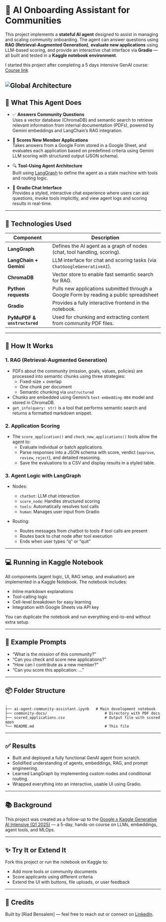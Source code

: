 # 🤖 AI Onboarding Assistant for Communities

This project implements a **stateful AI agent** designed to assist in managing and scaling community onboarding. The agent can answer questions using **RAG (Retrieval-Augmented Generation)**, **evaluate new applications** using LLM-based scoring, and provide an interactive chat interface via **Gradio** — all built and tested in a **Kaggle notebook environment**.

I started this project after completing a 5 days intensive GenAI course: [Course link](https://blog.google/technology/developers/google-kaggle-genai-intensive/)

![Global Architecture](./ai-assistant.png)
---

## 🧠 What This Agent Does

- ✅ **Answers Community Questions**  
  Uses a vector database (ChromaDB) and semantic search to retrieve relevant information from internal documentation (PDFs), powered by Gemini embeddings and LangChain’s RAG integration.

- 📝 **Scores New Member Applications**  
  Takes answers from a Google Form stored in a Google Sheet, and evaluates each application based on predefined criteria using Gemini LLM scoring with structured output (JSON schema).

- 🔍 **Tool-Using Agent Architecture**  
  Built using [LangGraph](https://docs.langgraph.dev/) to define the agent as a state machine with tools and routing logic.

- 💬 **Gradio Chat Interface**  
  Provides a styled, interactive chat experience where users can ask questions, invoke tools implicitly, and view agent logs and scoring results in real-time.

---

## 🧱 Technologies Used

| Component | Description |
|----------|-------------|
| **LangGraph** | Defines the AI agent as a graph of nodes (chat, tool handling, scoring). |
| **LangChain + Gemini** | LLM interface for chat and scoring tasks (via `ChatGoogleGenerativeAI`). |
| **ChromaDB** | Vector store to enable fast semantic search for RAG. |
| **Python requests** | Pulls new applications submitted through a Google Form by reading a public spreadsheet |
| **Gradio** | Provides a fully interactive frontend in the notebook. |
| **PyMuPDF & `unstructured`** | Used for chunking and extracting content from community PDF files. |

---

## 🔄 How It Works

### 1. RAG (Retrieval-Augmented Generation)

- PDFs about the community (mission, goals, values, policies) are processed into semantic chunks using three strategies:
  - Fixed-size + overlap
  - One chunk per document
  - Semantic chunking via `unstructured`
- Chunks are embedded using Gemini’s `text-embedding-004` model and stored in ChromaDB.
- `get_info(query: str)` is a tool that performs semantic search and returns a formatted markdown snippet.

### 2. Application Scoring

- The `score_application()` and `check_new_applications()` tools allow the agent to:
  - Evaluate individual or batch applications.
  - Parse responses into a JSON schema with score, verdict (`approve`, `review`, `reject`), and detailed reasoning.
  - Save the evaluations to a CSV and display results in a styled table.

### 3. Agent Logic with LangGraph

- Nodes:
  - `chatbot`: LLM chat interaction
  - `score_node`: Handles structured scoring
  - `tools`: Automatically resolves tool calls
  - `human`: Manages user input from Gradio

- Routing:
  - Routes messages from chatbot to tools if tool calls are present
  - Routes back to chat node after tool execution
  - Ends when user types “q” or “quit”

---

## 💻 Running in Kaggle Notebook

All components (agent logic, UI, RAG setup, and evaluation) are implemented in a Kaggle Notebook. The notebook includes:

- Inline markdown explanations
- Tool-calling logic
- Cell-level breakdown for easy learning
- Integration with Google Sheets via API key

You can duplicate the notebook and run everything end-to-end without extra setup.

---

## 🧪 Example Prompts

- “What is the mission of this community?”
- “Can you check and score new applications?”
- “How can I contribute as a new member?”
- “Can you score this application: ...”

---

## 📦 Folder Structure

```
.
├── ai-agent-community-assistant.ipynb   # Main development notebook
├── community-docs/                          # Directory with PDF docs
├── scored_applications.csv                  # Output file with scored apps
└── README.md                                # This file
```

---

## ✅ Results

- Built and deployed a fully functional GenAI agent from scratch.
- Solidified understanding of agents, embeddings, RAG, and prompt engineering.
- Learned LangGraph by implementing custom nodes and conditional routing.
- Wrapped everything into an interactive, usable UI using Gradio.

---

## 📚 Background

This project was created as a follow-up to the [Google x Kaggle Generative AI Intensive (Q1 2025)](https://rsvp.withgoogle.com/events/google-generative-ai-intensive_2025q1/home) — a 5-day, hands-on course on LLMs, embeddings, agent tools, and MLOps.

---

## ✨ Try It or Extend It

Fork this project or run the notebook on Kaggle to:
- Add more tools or community documents
- Score applicants using different criteria
- Extend the UI with buttons, file uploads, or user feedback

---

## 🙌 Credits

Built by [Riad Bensalem] — feel free to reach out or connect on [LinkedIn](https://www.linkedin.com/in/riad-bensalem-429799127/).
